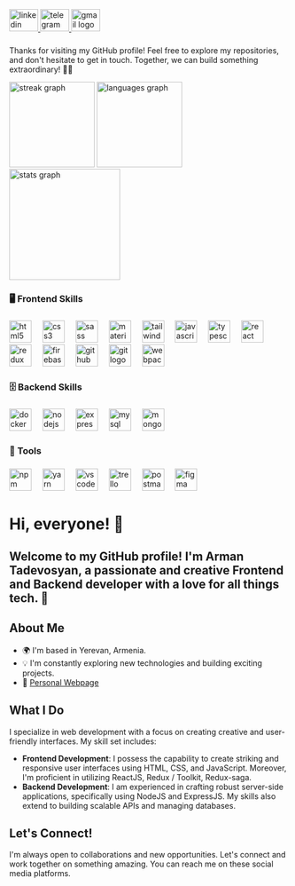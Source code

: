 <div align="left">
  <a href="https://www.linkedin.com/in/arman-tadevosyan-772606213/" target="_blank">
    <img src="https://raw.githubusercontent.com/maurodesouza/profile-readme-generator/master/src/assets/icons/social/linkedin/default.svg" width="52" height="40" alt="linkedin logo"  />
  </a>
  <a href="https://t.me/tadevosyan889" target="_blank">
    <img src="https://raw.githubusercontent.com/maurodesouza/profile-readme-generator/master/src/assets/icons/social/telegram/default.svg" width="52" height="40" alt="telegram logo"  />
  </a>
  <a href="mailto:tadevosyan889@gmail.com" target="_blank">
    <img src="https://raw.githubusercontent.com/maurodesouza/profile-readme-generator/master/src/assets/icons/social/gmail/default.svg" width="52" height="40" alt="gmail logo"  />
  </a>
</div>

###

Thanks for visiting my GitHub profile! Feel free to explore my repositories, and don't hesitate to get in touch. Together, we can build something extraordinary! 🌟🚀

<div align="left">
  <img src="https://streak-stats.demolab.com?user=Arman0701&locale=en&mode=weekly&theme=dark&hide_border=true&border_radius=5&date_format=j M[ Y]&order=3" height="154" alt="streak graph"  />
  <img src="https://github-readme-stats.vercel.app/api/top-langs?username=Arman0701&locale=en&hide_title=true&layout=compact&card_width=320&langs_count=12&theme=dark&hide_border=true&order=2" height="154" alt="languages graph"  />
  <img src="https://github-readme-stats.vercel.app/api?username=Arman0701&hide_title=true&hide_rank=false&show_icons=true&include_all_commits=true&count_private=true&disable_animations=false&theme=dark&locale=en&hide_border=true&order=1" height="200" alt="stats graph"  />
</div>

###

<h3 align="left">🖥️ Frontend Skills</h3>

###

<div align="left">
  <img src="https://skillicons.dev/icons?i=html" height="40" alt="html5 logo"  />
  <img width="12" />
  <img src="https://cdn.jsdelivr.net/gh/devicons/devicon/icons/css3/css3-original.svg" height="40" alt="css3 logo"  />
  <img width="12" />
  <img src="https://skillicons.dev/icons?i=sass" height="40" alt="sass logo"  />
  <img width="12" />
  <img src="https://skillicons.dev/icons?i=materialui" height="40" alt="materialui logo"  />
  <img width="12" />
  <img src="https://skillicons.dev/icons?i=tailwind" height="40" alt="tailwindcss logo"  />
  <img width="12" />
  <img src="https://skillicons.dev/icons?i=js" height="40" alt="javascript logo"  />
  <img width="12" />
  <img src="https://skillicons.dev/icons?i=ts" height="40" alt="typescript logo"  />
  <img width="12" />
  <img src="https://skillicons.dev/icons?i=react" height="40" alt="react logo"  />
  <img width="12" />
  <img src="https://skillicons.dev/icons?i=redux" height="40" alt="redux logo"  />
  <img width="12" />
  <img src="https://skillicons.dev/icons?i=firebase" height="40" alt="firebase logo"  />
  <img width="12" />
  <img src="https://skillicons.dev/icons?i=github" height="40" alt="github logo"  />
  <img width="12" />
  <img src="https://skillicons.dev/icons?i=git" height="40" alt="git logo"  />
  <img width="12" />
  <img src="https://skillicons.dev/icons?i=webpack" height="40" alt="webpack logo"  />
</div>

###

<h3 align="left">🗄️ Backend Skills</h3>

###

<div align="left">
  <img src="https://skillicons.dev/icons?i=docker" height="40" alt="docker logo"  />
  <img width="12" />
  <img src="https://skillicons.dev/icons?i=nodejs" height="40" alt="nodejs logo"  />
  <img width="12" />
  <img src="https://skillicons.dev/icons?i=express" height="40" alt="express logo"  />
  <img width="12" />
  <img src="https://skillicons.dev/icons?i=mysql" height="40" alt="mysql logo"  />
  <img width="12" />
  <img src="https://skillicons.dev/icons?i=mongodb" height="40" alt="mongodb logo"  />
</div>

###

<h3 align="left">🔧 Tools</h3>

###

<div align="left">
  <img src="https://cdn.simpleicons.org/npm/CB3837" height="40" alt="npm logo"  />
  <img width="12" />
  <img src="https://cdn.simpleicons.org/yarn/2C8EBB" height="40" alt="yarn logo"  />
  <img width="12" />
  <img src="https://cdn.simpleicons.org/visualstudiocode/007ACC" height="40" alt="vscode logo"  />
  <img width="12" />
  <img src="https://cdn.jsdelivr.net/gh/devicons/devicon/icons/trello/trello-plain.svg" height="40" alt="trello logo"  />
  <img width="12" />
  <img src="https://skillicons.dev/icons?i=postman" height="40" alt="postman logo"  />
  <img width="12" />
  <img src="https://cdn.simpleicons.org/figma/F24E1E" height="40" alt="figma logo"  />
</div>

###

# Hi, everyone! 👋

## Welcome to my GitHub profile! I'm Arman Tadevosyan, a passionate and creative Frontend and Backend developer with a love for all things tech. 🚀

## About Me

-   🌍 I'm based in Yerevan, Armenia.
-   💡 I'm constantly exploring new technologies and building exciting projects.
-   🔗 [Personal Webpage](arman-tadeossian.web.app)

## What I Do

I specialize in web development with a focus on creating creative and user-friendly interfaces. My skill set includes:

-   **Frontend Development**: I possess the capability to create striking and responsive user interfaces using HTML, CSS, and JavaScript. Moreover, I'm proficient in utilizing ReactJS, Redux / Toolkit, Redux-saga.
-   **Backend Development**: I am experienced in crafting robust server-side applications, specifically using NodeJS and ExpressJS. My skills also extend to building scalable APIs and managing databases.

## Let's Connect!

I'm always open to collaborations and new opportunities. Let's connect and work together on something amazing. You can reach me on these social media platforms.

